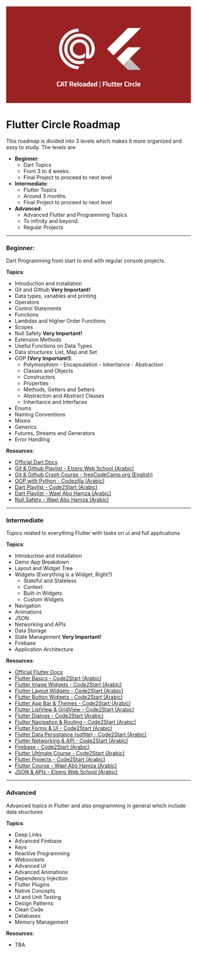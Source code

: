 ﻿![Circle Banner](https://raw.githubusercontent.com/HossamMohsen7/CATReloaded-Flutter-Roadmap/main/banner.png)
# Flutter Circle Roadmap
This roadmap is divided into 3 levels which makes it more organized and easy to study. The levels are:

 - **Beginner**:
    - Dart Topics
    - From 3 to 4 weeks.
    - Final Project to proceed to next level
 - **Intermediate**:
    - Flutter Topics
    - Around 3 months.
    - Final Project to proceed to next level
 - **Advanced**:
    - Advanced Flutter and Programming Topics
    - To infinity and beyond.
    - Regular Projects
---
### Beginner:
Dart Programming from start to end with regular console projects.

**Topics**:
 - Introduction and installation
 - Git and Github **Very Important!**
 - Data types, variables and printing
 - Operators
 - Control Statements
 - Functions
 - Lambdas and Higher Order Functions
 - Scopes
 - Null Safety **Very Important!**
 - Extension Methods
 - Useful Functions on Data Types
 - Data structures: List, Map and Set
 - OOP **(Very Important!)**:
   - Polymorphism - Encapsulation - Inheritance - Abstraction
   - Classes and Objects
   - Constructors
   - Properties
   - Methods, Getters and Setters
   - Abstraction and Abstract Classes
   - Inheritance and Interfaces
- Enums
- Naming Conventions
- Mixins
- Generics
- Futures, Streams and Generators
- Error Handling

**Resources**:
 - [Official Dart Docs](https://dart.dev/guides)
 - [Git & Github Playlist - Elzero Web School (Arabic)](https://www.youtube.com/playlist?list=PLDoPjvoNmBAw4eOj58MZPakHjaO3frVMF)
 - [Git & Github Crash Course - freeCodeCamp.org (English)](https://www.youtube.com/watch?v=RGOj5yH7evk)
 - [OOP with Python - Codezilla (Arabic)](https://www.youtube.com/playlist?list=PLuXY3ddo_8nzUrgCyaX_WEIJljx_We-c1)
 - [Dart Playlist - Code2Start (Arabic)](https://www.youtube.com/playlist?list=PL3aG1K3LWCrdihgr1PnIrbphTyt3PZwoK)
 - [Dart Playlist - Wael Abo Hamza (Arabic)](https://www.youtube.com/playlist?list=PL93xoMrxRJIsYc9L0XBSaiiuq01JTMQ_o)
 - [Null Safety - Wael Abo Hamza (Arabic)](https://www.youtube.com/watch?v=eXkzl7buHec)
 
---
### Intermediate
Topics related to everything Flutter with tasks on ui and full applications

**Topics**:
 - Introduction and installation
 - Demo App Breakdown
 - Layout and Widget Tree
 - Widgets (Everything is a Widget, Right?)
   - Stateful and Stateless
   - Context
   - Built-in Widgets
   - Custom Widgets
 - Navigation
 - Animations
 - JSON
 - Networking and APIs
 - Data Storage
 - State Management **Very Important!**
 - Firebase
 - Application Architecture

**Resources**:
 - [Official Flutter Docs](https://docs.flutter.dev/)
 - [Flutter Basics - Code2Start (Arabic)](https://www.youtube.com/playlist?list=PL3aG1K3LWCrfDDYJkIjOERHdxVEtkp6T3)
 - [Flutter Image Widgets - Code2Start (Arabic)](https://www.youtube.com/playlist?list=PL3aG1K3LWCrc-H-GMWsNzCNeKAMg25ibs)
 - [Flutter Layout Widgets - Code2Start (Arabic)](https://www.youtube.com/playlist?list=PL3aG1K3LWCrdLjHDnCt4tuwZ6LIuxo1iG)
 - [Flutter Button Widgets - Code2Start (Arabic)](https://www.youtube.com/playlist?list=PL3aG1K3LWCrdCA7PFKsnoM50j_kNfsj95)
 - [Flutter App Bar & Themes - Code2Start (Arabic)](https://www.youtube.com/playlist?list=PL3aG1K3LWCrefcg0Q-y71GxODqG6M8W_s)
 - [Flutter ListView & GridView - Code2Start (Arabic)](https://www.youtube.com/playlist?list=PL3aG1K3LWCrfYbo432haiPHs1YNNoYOTd)
 - [Flutter Dialogs - Code2Start (Arabic)](https://www.youtube.com/playlist?list=PL3aG1K3LWCrfZoLFvPcVUEvAqPB3U9CBm)
 - [Flutter Navigation & Routing - Code2Start (Arabic)](https://www.youtube.com/playlist?list=PL3aG1K3LWCrdSez8heDG7Qi3Blh_7fRo1)
 - [Flutter Forms & UI - Code2Start (Arabic)](https://www.youtube.com/playlist?list=PL3aG1K3LWCrf5kwgIMjoZAlUpowIHk8jW)
 - [Flutter Data Persistance (sqflite) - Code2Start (Arabic)](https://www.youtube.com/playlist?list=PL3aG1K3LWCre5saKBGuCFU6Ay67GPY7qm)
 - [Flutter Networking & API - Code2Start (Arabic)](https://www.youtube.com/playlist?list=PL3aG1K3LWCre6DIC2amKlXjn_kd2P6zE9)
 - [Firebase - Code2Start (Arabic)](https://www.youtube.com/playlist?list=PL3aG1K3LWCrewoZI7C1lZW4VGy5aXR36V)
 - [Flutter Ultimate Course - Code2Start (Arabic)](https://www.youtube.com/playlist?list=PL3aG1K3LWCrcVr_56EeVs0OZhiNiUWfo7)
 - [Flutter Projects - Code2Start (Arabic)](https://www.youtube.com/playlist?list=PL3aG1K3LWCreFIZFGEStpLTFtKu0F4V37)
 - [Flutter Course - Wael Abo Hamza (Arabic)](https://www.youtube.com/playlist?list=PL93xoMrxRJItdRumqolHX0UT-LHK8_39N)
 - [JSON & APIs - Elzero Web School (Arabic)](https://www.youtube.com/playlist?list=PLDoPjvoNmBAwH_PyuEFjk3OvXflJJrDRQ)
 ---
### Advanced
Advanced topics in Flutter and also programming in general which include data structures 

**Topics**:
 - Deep Links
 - Advanced Firebase
 - Keys
 - Reactive Programming
 - Websockets
 - Advanced UI
 - Advanced Animations
 - Dependency Injection
 - Flutter Plugins
 - Native Concepts
 - UI and Unit Testing
 - Design Patterns
 - Clean Code
 - Databases
 - Memory Management

**Resources**:
 - TBA
